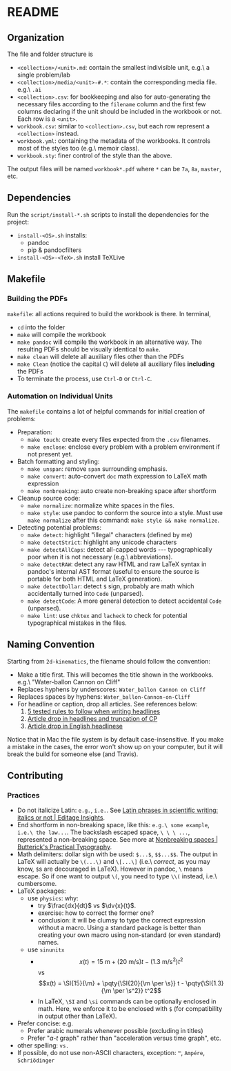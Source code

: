 # README

## Organization

The file and folder structure is

-   `<collection>/<unit>.md`: contain the smallest indivisible unit, e.g.\ a single problem/lab
-   `<collection>/media/<unit>-#.*`: contain the corresponding media file. e.g.\ `.ai`
-   `<collection>.csv`: for bookkeeping and also for auto-generating the necessary files according to the `filename` column and the first few columns declaring if the unit should be included in the workbook or not. Each row is a `<unit>`.
-   `workbook.csv`: similar to `<collection>.csv`, but each row represent a `<collection>` instead.
-   `workbook.yml`: containing the metadata of the workbooks. It controls most of the styles too (e.g.\ memoir class).
-   `workbook.sty`: finer control of the style than the above.

The output files will be named `workbook*.pdf` where `*` can be `7a`, `8a`, `master`, etc.

## Dependencies

Run the `script/install-*.sh` scripts to install the dependencies for the project:

-   `install-<OS>.sh` installs:
    -   pandoc
    -   pip & pandocfilters
-   `install-<OS>-<TeX>.sh` install TeXLive

## Makefile

### Building the PDFs

`makefile`: all actions required to build the workbook is there. In terminal,

-   `cd` into the folder
-   `make` will compile the workbook
-   `make pandoc` will compile the workbook in an alternative way. The resulting PDFs should be visually identical to `make`.
-   `make clean` will delete all auxiliary files other than the PDFs
-   `make Clean` (notice the capital `C`) will delete all auxiliary files **including** the PDFs
-   To terminate the process, use `Ctrl-D` or `Ctrl-C`.

### Automation on Individual Units

The `makefile` contains a lot of helpful commands for initial creation of problems:

-   Preparation:
    -   `make touch`: create every files expected from the `.csv` filenames.
    -   `make enclose`: enclose every problem with a problem environment if not present yet.
-   Batch formatting and styling:
    -   `make unspan`: remove `span` surrounding emphasis.
    -   `make convert`: auto-convert `doc` math expression to LaTeX math expression
    -   `make nonbreaking`: auto create non-breaking space after shortform
-   Cleanup source code:
    -   `make normalize`: normalize white spaces in the files.
    -   `make style`: use pandoc to conform the source into a style. Must use `make normalize` after this command: `make style && make normalize`.
-   Detecting potential problems:
    -   `make detect`: highlight "illegal" characters (defined by me)
    -   `make detectStrict`: highlight any unicode characters
    -   `make detectAllCaps`: detect all-capped words --- typographically poor when it is not necessary (e.g.\ abbreviations).
    -   `make detectRAW`: detect any raw HTML and raw LaTeX syntax in pandoc's internal AST format (useful to ensure the source is portable for both HTML and LaTeX generation).
    -   `make detectDollar`: detect `$` sign, probably are math which accidentally turned into `Code` (unparsed).
    -   `make detectCode`: A more general detection to detect accidental `Code` (unparsed).
    -   `make lint`: use `chktex` and `lacheck` to check for potential typographical mistakes in the files.

## Naming Convention

Starting from `2d-kinematics`, the filename should follow the convention:

-   Make a title first. This will becomes the title shown in the workbooks. e.g.\ "Water-ballon Cannon on Cliff"
-   Replaces hyphens by underscores: `Water_ballon Cannon on Cliff`
-   Replaces spaces by hyphens: `Water_ballon-Cannon-on-Cliff`
-   For headline or caption, drop all articles. See references below:
    1.  [5 tested rules to follow when writing headlines](http://www.easymedia.in/5-tested-rules-to-follow-when-writing-headlines/)
    2.  [Article drop in headlines and truncation of CP](http://www.linguisticsociety.org/sites/default/files/3540-6845-1-SM.pdf)
    3.  [Article drop in English headlinese](http://folk.ntnu.no/andrewww/Weir-2009-headlinese.pdf)

Notice that in Mac the file system is by default case-insensitive. If you make a mistake in the cases, the error won't show up on your computer, but it will break the build for someone else (and Travis).

## Contributing

### Practices

-   Do not italicize Latin: `e.g.`, `i.e.`. See [Latin phrases in scientific writing: italics or not | Editage Insights](http://www.editage.com/insights/latin-phrases-in-scientific-writing-italics-or-not).
-   End shortform in non-breaking space, like this: `e.g.\ some example`, `i.e.\ the law...`. The backslash escaped space, `\ \ \ ...`, represented a non-breaking space. See more at [Nonbreaking spaces | Butterick's Practical Typography](http://practicaltypography.com/nonbreaking-spaces.html).
-   Math delimiters: dollar sign with be used: `$...$`, `$$...$$`. The output in LaTeX will actually be `\(...\)` and `\[...\]` (i.e.\ *correct*, as you may know, `$`s are decouraged in LaTeX). However in pandoc, `\` means escape. So if one want to output `\(`, you need to type `\\(` instead, i.e.\ cumbersome.
-   LaTeX packages:
    -   use `physics`: why:
        -   try $\frac{dx}{dt}$ vs $\dv{x}{t}$.
        -   exercise: how to correct the former one?
        -   conclusion: it will be clumsy to type the correct expression without a macro. Using a standard package is better than creating your own macro using non-standard (or even standard) names.
    -   use `sinunitx`
        -   $$x(t) = 15~\mbox{m} + (20~\mbox{m/s}) t  -  (1.3~\mbox{m/s$^2$}) t^2$$ vs $$x(t) = \SI{15}{\m} + \pqty{\SI{20}{\m \per \s}} t  - \pqty{\SI{1.3}{\m \per \s^2}} t^2$$
        -   In LaTeX, `\SI` and `\si` commands can be optionally enclosed in math. Here, we enforce it to be enclosed with `$` (for compatibility in output other than LaTeX).
-   Prefer concise: e.g.
    -   Prefer arabic numerals whenever possible (excluding in titles)
    -   Prefer "$a$-$t$ graph" rather than "acceleration versus time graph", etc.
-   other spelling: `vs.`
-   If possible, do not use non-ASCII characters, exception: `™`, `Ampére`, `Schriödinger`
